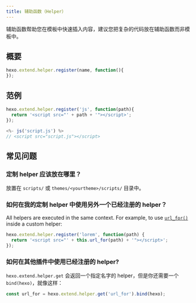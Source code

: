 ```yaml
---
title: 辅助函数（Helper）
---
```

辅助函数帮助您在模板中快速插入内容，建议您把复杂的代码放在辅助函数而非模板中。

## 概要

``` js
hexo.extend.helper.register(name, function(){
});
```

## 范例

``` js
hexo.extend.helper.register('js', function(path){
  return '<script src="' + path + '"></script>';
});
```

``` js
<%- js('script.js') %>
// <script src="script.js"></script>
```

## 常见问题

### 定制 helper 应该放在哪里？

放置在 `scripts/` 或 `themes/<yourtheme>/scripts/` 目录中。

### 如何在我的定制 helper 中使用另外一个已经注册的 helper？

All helpers are executed in the same context. For example, to use [`url_for()`](/docs/helpers#url-for) inside a custom helper:

``` js
hexo.extend.helper.register('lorem', function(path) {
  return '<script src="' + this.url_for(path) + '"></script>';
});
```

### 如何在其他插件中使用已经注册的 helper?

`hexo.extend.helper.get` 会返回一个指定名字的 helper，但是你还需要一个 `bind(hexo)`，就像这样：

``` js
const url_for = hexo.extend.helper.get('url_for').bind(hexo);
```
